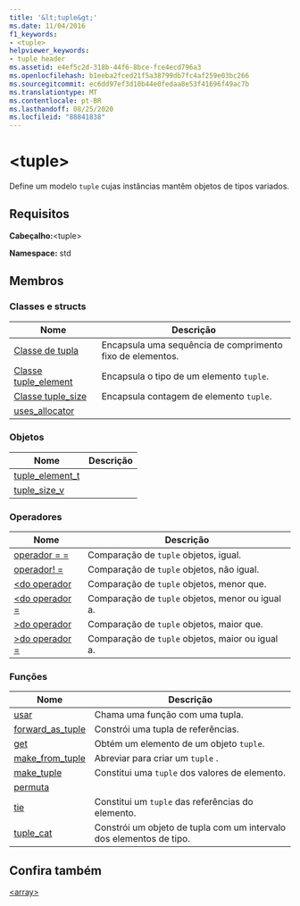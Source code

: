 ```yaml
---
title: '&lt;tuple&gt;'
ms.date: 11/04/2016
f1_keywords:
- <tuple>
helpviewer_keywords:
- tuple header
ms.assetid: e4ef5c2d-318b-44f6-8bce-fce4ecd796a3
ms.openlocfilehash: b1eeba2fced21f5a38799db7fc4af259e03bc266
ms.sourcegitcommit: ec6dd97ef3d10b44e0fedaa8e53f41696f49ac7b
ms.translationtype: MT
ms.contentlocale: pt-BR
ms.lasthandoff: 08/25/2020
ms.locfileid: "88841838"
---
```

# <a name="lttuplegt"></a>&lt;tuple&gt;

Define um modelo `tuple` cujas instâncias mantêm objetos de tipos variados.

## <a name="requirements"></a>Requisitos

**Cabeçalho:**\<tuple>

**Namespace:** std

## <a name="members"></a>Membros

### <a name="classes-and-structs"></a>Classes e structs

|Nome|Descrição|
|-|-|
|[Classe de tupla](../standard-library/tuple-class.md)|Encapsula uma sequência de comprimento fixo de elementos.|
|[Classe tuple_element](../standard-library/tuple-element-class-tuple.md)|Encapsula o tipo de um elemento `tuple`.|
|[Classe tuple_size](../standard-library/tuple-size-class-tuple.md)|Encapsula contagem de elemento `tuple`.|
|[uses_allocator](../standard-library/uses-allocator-structure.md)||

### <a name="objects"></a>Objetos

|Nome|Descrição|
|-|-|
|[tuple_element_t](../standard-library/tuple-functions.md#tuple_element_t)||
|[tuple_size_v](../standard-library/tuple-functions.md#tuple_size_v)||

### <a name="operators"></a>Operadores

|Nome|Descrição|
|-|-|
|[operador = =](../standard-library/tuple-operators.md#op_eq_eq)|Comparação de `tuple` objetos, igual.|
|[operador! =](../standard-library/tuple-operators.md#op_neq)|Comparação de `tuple` objetos, não igual.|
|[<do operador ](../standard-library/tuple-operators.md#op_lt)|Comparação de `tuple` objetos, menor que.|
|[<do operador =](../standard-library/tuple-operators.md#op_lt_eq)|Comparação de `tuple` objetos, menor ou igual a.|
|[>do operador ](../standard-library/tuple-operators.md#op_gt)|Comparação de `tuple` objetos, maior que.|
|[>do operador =](../standard-library/tuple-operators.md#op_gt_eq)|Comparação de `tuple` objetos, maior ou igual a.|

### <a name="functions"></a>Funções

|Nome|Descrição|
|-|-|
|[usar](../standard-library/tuple-functions.md#apply)|Chama uma função com uma tupla.|
|[forward_as_tuple](../standard-library/tuple-functions.md#forward)|Constrói uma tupla de referências.|
|[get](../standard-library/tuple-functions.md#get)|Obtém um elemento de um objeto `tuple`.|
|[make_from_tuple](../standard-library/tuple-functions.md#make_from_tuple)|Abreviar para criar um `tuple` .|
|[make_tuple](../standard-library/tuple-functions.md#make_tuple)|Constitui uma `tuple` dos valores de elemento.|
|[permuta](../standard-library/tuple-functions.md#swap)||
|[tie](../standard-library/tuple-functions.md#tie)|Constitui um `tuple` das referências do elemento.|
|[tuple_cat](../standard-library/tuple-functions.md#tuple_cat)|Constrói um objeto de tupla com um intervalo dos elementos de tipo.|

## <a name="see-also"></a>Confira também

[\<array>](../standard-library/array.md)
